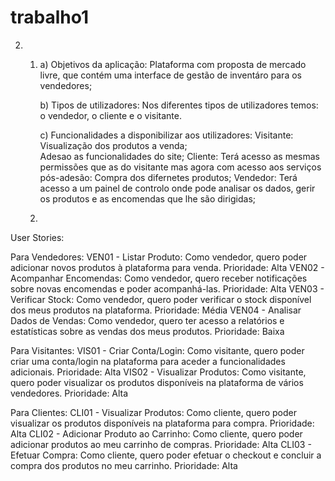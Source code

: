 # trabalho1

2.
	1. 
		a) Objetivos da aplicação:
			Plataforma com proposta de mercado livre, que contém uma interface de gestão de inventáro para os vendedores;
		
		b) Tipos de utilizadores:
			Nos diferentes tipos de utilizadores temos: o vendedor, o cliente e o visitante.
			
		c) Funcionalidades a disponibilizar aos utilizadores:
			Visitante: 
				Visualização dos produtos a venda;	
				Adesao as funcionalidades do site;
			Cliente: 
				Terá acesso as mesmas permissões que as do visitante mas agora com acesso aos 			serviços pós-adesão: Compra dos difernetes produtos;
			Vendedor:
				Terá acesso a um painel de controlo onde pode analisar os dados, gerir os produtos e as encomendas que lhe são dirigidas;
				
	
	2.
User Stories:

Para Vendedores:
VEN01 - Listar Produto: Como vendedor, quero poder adicionar novos produtos à plataforma para venda. Prioridade: Alta 
VEN02 - Acompanhar Encomendas: Como vendedor, quero receber notificações sobre novas encomendas e poder acompanhá-las. Prioridade: Alta
VEN03 - Verificar Stock: Como vendedor, quero poder verificar o stock disponível dos meus produtos na plataforma. Prioridade: Média
VEN04 - Analisar Dados de Vendas: Como vendedor, quero ter acesso a relatórios e estatísticas sobre as vendas dos meus produtos. Prioridade: Baixa

Para Visitantes:
VIS01 - Criar Conta/Login: Como visitante, quero poder criar uma conta/login na plataforma para aceder a funcionalidades adicionais. Prioridade: Alta
VIS02 - Visualizar Produtos: Como visitante, quero poder visualizar os produtos disponíveis na plataforma de vários vendedores. Prioridade: Alta

Para Clientes:
CLI01 - Visualizar Produtos: Como cliente, quero poder visualizar os produtos disponíveis na plataforma para compra. Prioridade: Alta
CLI02 - Adicionar Produto ao Carrinho: Como cliente, quero poder adicionar produtos ao meu carrinho de compras. Prioridade: Alta
CLI03 - Efetuar Compra: Como cliente, quero poder efetuar o checkout e concluir a compra dos produtos no meu carrinho. Prioridade: Alta
		
		
		
		
			
